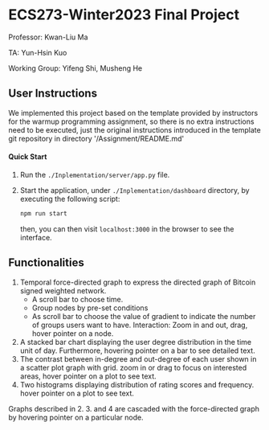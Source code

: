 # ECS273-Winter2023 Final Project
Professor: Kwan-Liu Ma

TA: Yun-Hsin Kuo

Working Group: Yifeng Shi, Musheng He


## User Instructions
We implemented this project based on the template provided by instructors for the warmup programming
assignment, so there is no extra instructions need to be executed, just the original instructions introduced
in the template git repository in directory '/Assignment/README.md'

#### Quick Start
1. Run the  `./Inplementation/server/app.py` file.

2. Start the application, under `./Inplementation/dashboard` directory, by executing the following script: 
   ```bash
   npm run start
   ```
   then, you can then visit `localhost:3000` in the browser to see the interface.

## Functionalities
1. Temporal force-directed graph to express the directed graph of Bitcoin signed weighted network.
   - A scroll bar to choose time.
   - Group nodes by pre-set conditions
   - As scroll bar to choose the value of gradient to indicate the number of groups users want to have.
   Interaction: Zoom in and out, drag, hover pointer on a node.
2. A stacked bar chart displaying the user degree distribution in the time unit of day.
   Furthermore, hovering pointer on a bar to see detailed text.
3. The contrast between in-degree and out-degree of each user shown in a scatter plot graph with grid.
   zoom in or drag to focus on interested areas, hover pointer on a plot to see text.
4. Two histograms displaying distribution of rating scores and frequency.
   hover pointer on a plot to see text.

Graphs described in 2. 3. and 4 are cascaded with the force-directed graph by hovering pointer on a particular node. 

